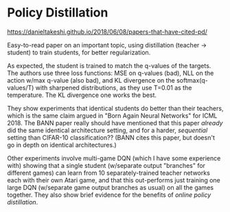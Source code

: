 # Policy Distillation

https://danieltakeshi.github.io/2018/06/08/papers-that-have-cited-pd/

Easy-to-read paper on an important topic, using distillation (teacher ->
student) to train students, for better regularization.

As expected, the student is trained to match the q-values of the targets. The
authors use three loss functions: MSE on q-values (bad), NLL on the action w/max
q-value (also bad), and KL divergence on the softmax(q-values/T) with sharpened
distributions, as they use T=0.01 as the temperature. The KL divergence one
works the best.

They show experiments that identical students do better than their teachers,
which is the same claim argued in "Born Again Neural Networks" for ICML 2018.
The BANN paper really should have mentioned that this paper *already* did the
same identical architecture setting, and for a harder, *sequential* setting than
CIFAR-10 classification?? (BANN cites this paper, but doesn't go in depth on
identical architectures.)

Other experiments involve multi-game DQN (which I have some experience with)
showing that a single student (w/separate output "branches" for different games)
can learn from 10 separately-trained teacher networks each with their own Atari
game, and that this out-performs just training one large DQN (w/separate game
output branches as usual) on all the games together.  They also show brief
evidence for the benefits of *online policy distillation*.
